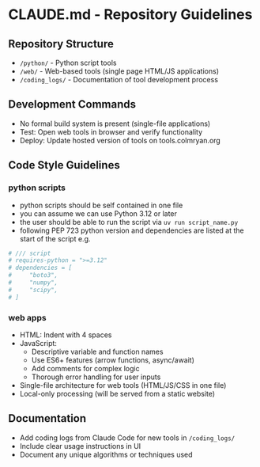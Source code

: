 # CLAUDE.md - Repository Guidelines

## Repository Structure
- `/python/` - Python script tools
- `/web/` - Web-based tools (single page HTML/JS applications)
- `/coding_logs/` - Documentation of tool development process

## Development Commands
- No formal build system is present (single-file applications)
- Test: Open web tools in browser and verify functionality
- Deploy: Update hosted version of tools on tools.colmryan.org

## Code Style Guidelines

### python scripts
- python scripts should be self contained in one file
- you can assume we can use Python 3.12 or later
- the user should be able to run the script via `uv run script_name.py`
- following PEP 723 python version and dependencies are listed at the start of the script e.g.
```python
# /// script
# requires-python = ">=3.12"
# dependencies = [
#     "boto3",
#     "numpy",
#     "scipy",
# ]
```

### web apps
- HTML: Indent with 4 spaces
- JavaScript:
  - Descriptive variable and function names
  - Use ES6+ features (arrow functions, async/await)
  - Add comments for complex logic
  - Thorough error handling for user inputs
- Single-file architecture for web tools (HTML/JS/CSS in one file)
- Local-only processing (will be served from a static website)

## Documentation
- Add coding logs from Claude Code for new tools in `/coding_logs/`
- Include clear usage instructions in UI
- Document any unique algorithms or techniques used